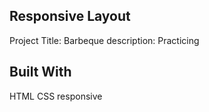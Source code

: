 

## Responsive Layout
Project Title: Barbeque 
description: Practicing

## Built With
HTML CSS responsive




	 


